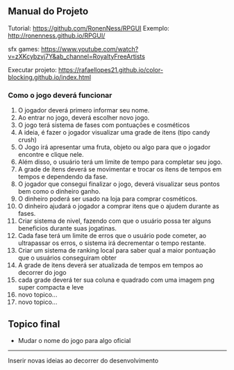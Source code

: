 ## Manual do Projeto
Tutorial: https://github.com/RonenNess/RPGUI
Exemplo: http://ronenness.github.io/RPGUI/

sfx games: https://www.youtube.com/watch?v=zXKcybzvj7Y&ab_channel=RoyaltyFreeArtists

Executar projeto: https://rafaellopes21.github.io/color-blocking.github.io/index.html

### Como o jogo deverá funcionar
1. O jogador deverá primero informar seu nome.
2. Ao entrar no jogo, deverá escolher novo jogo.
3. O jogo terá sistema de fases com pontuações e cosméticos
4. A ideia, é fazer o jogador visualizar uma grade de itens (tipo candy crush)
5. O Jogo irá apresentar uma fruta, objeto ou algo para que o jogador encontre e clique nele.
6. Além disso, o usuário terá um limite de tempo para completar seu jogo.
7. A grade de itens deverá se movimentar e trocar os itens de tempos em tempos e dependendo da fase.
8. O jogador que consegui finalizar o jogo, deverá visualizar seus pontos bem como o dinheiro ganho.
9. O dinheiro poderá ser usado na loja para comprar cosméticos.
10. O dinheiro ajudará o jogador a comprar itens que o ajudem durante as fases.
11. Criar sistema de nivel, fazendo com que o usuário possa ter alguns beneficios durante suas jogatinas.
12. Cada fase terá um limite de erros que o usuário pode cometer, ao ultrapassar os erros, o sistema irá decrementar o tempo restante.
13. Criar um sistema de ranking local para saber qual a maior pontuação que o usuários conseguiram obter
14. A grade de itens deverá ser atualizada de tempos em tempos ao decorrer do jogo
15. cada grade deverá ter sua coluna e quadrado com uma imagem png super compacta e leve
16. novo topico...
17. novo topico...

## Topico final
- Mudar o nome do jogo para algo oficial
------

Inserir novas ideias ao decorrer do desenvolvimento